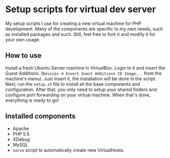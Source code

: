 # Setup scripts for virtual dev server

My setup scripts I use for creating a new virtual machine for PHP development. Many of the components are specific to my own needs, such as installed packages and such. Still, feel free to fork it and modify it for your own usage.

## How to use

Install a fresh Ubuntu Server machine in VirtualBox. Login to it and insert the Guest Additions. (`Devices` -> `Insert Guest Additions CD Image...` from the machine's menu). Just insert it, the installation will be done in the script. Next, run the `setup.sh` file to install all the base components and configuration. After that, you only need to setup your shared folders and configure port forwarding on your virtual machine. When that's done, everything is ready to go!

## Installed components

- Apache
- PHP 5.5
- XDebug
- MySQL
- `serve` script to automatically create new VirtualHosts.


